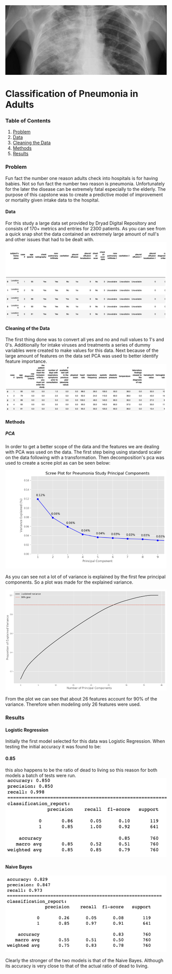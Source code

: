 <img src ="images/lungs.jpg" />


# Classification of Pneumonia in Adults
### Table of Contents
1. [Problem ](#problem)
2. [Data](#data)
3. [Cleaning the Data](#clean)
4. [Methods](#methods)
5. [Results](#results)


<a name="problem"></a>
### Problem
Fun fact the number one reason adults check into hospitals is for having babies.  Not so fun fact the number two reason is pneumonia.  Unfortunately for the later the disease can be extremely fatal especially to the elderly. The purpose of this capstone was to create a predictive model of improvement or mortality given intake data to the hospital.   

<a name="data"></a>
#### Data
For this study a large data set provided by Dryad Digital Repository and consists of 170+ metrics and entries for 2300 patients.  As you can see from a quick snap shot the data contained an extremely large amount of null's and other issues that had to be dealt with.
<img src ="images/Data.png"/>

<a name="clean"></a>
#### Cleaning of the Data
The first thing done was to convert all yes and no and null values to 1's and 0's.   Additionally for intake viruses and treatments a series of dummy variables were created to make values for this data.  Next because of the large amount of features on the data set PCA was used to better identify feature importance.
<img src ="images/data_2.png"/>

<a name="methods"></a>
#### Methods
##### PCA
In order to get a better scope of the data and the features we are dealing with PCA was used on the data.  The first step being using standard scaler on the data following with a transformation.  Then decomposition's pca was used to create a scree plot as can be seen below:

<img src ="images/scree.png"/>

As you can see not a lot of of variance is explained by the first few principal components.   So a plot was made for the explained variance.  

<img src ="images/var.png" />

From the plot we can see that about 26 features account for 90% of the variance.   Therefore when modeling only 26 features were used.

<a name="results"></a>
### Results
#### Logistic Regression
Initially the first model selected for this data was Logistic Regression. When testing the initial accuracy it was found to be:
#### 0.85
this also happens to be the ratio of dead to living so this reason for both models a batch of tests were run.
<img src ="images/logistic.png"/>

#### Naive Bayes
<img src ="images/bern.png"/>


Clearly the stronger of the two models is that of the Naive Bayes.  Although its accuracy is very close to that of the actual ratio of dead to living.   
